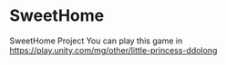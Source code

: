 # SweetHome
SweetHome Project
You can play this game in https://play.unity.com/mg/other/little-princess-ddolong 
